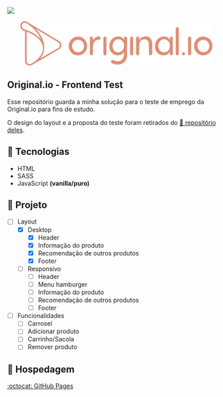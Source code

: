 ![](https://img.shields.io/badge/status-in%20progress-yellow)

<p align="center"><img src="./.github/logo-original.io.svg" alt="Original.io Logo"/></p>

## Original.io - Frontend Test

Esse repositório guarda a minha solução para o teste de emprego da Original.io para fins de estudo.

O design do layout e a proposta do teste foram retirados do [🔗 repositório deles](https://github.com/original-io/join-us).

## 🔨 Tecnologias

- HTML
- SASS
- JavaScript **(vanilla/puro)**

## 🚧 Projeto

- [ ] Layout
  - [x] Desktop
    - [x] Header
    - [x] Informação do produto
    - [x] Recomendação de outros produtos
    - [x] Footer
  - [ ] Responsivo
    - [ ] Header
    - [ ] Menu hamburger
    - [ ] Informação do produto
    - [ ] Recomendação de outros produtos
    - [ ] Footer
- [ ] Funcionalidades
  - [ ] Carrosel
  - [ ] Adicionar produto
  - [ ] Carrinho/Sacola
  - [ ] Remover produto

## 💾 Hospedagem

[:octocat: GitHub Pages](https://jotahdavid.github.io/original.io-frontend-test/)
